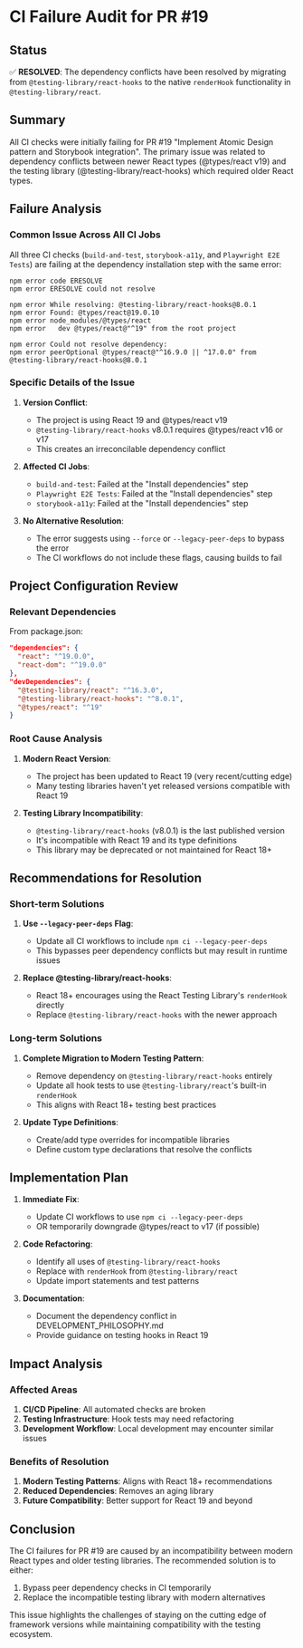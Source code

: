 # CI Failure Audit for PR #19

## Status
✅ **RESOLVED**: The dependency conflicts have been resolved by migrating from `@testing-library/react-hooks` to the native `renderHook` functionality in `@testing-library/react`.

## Summary

All CI checks were initially failing for PR #19 "Implement Atomic Design pattern and Storybook integration". The primary issue was related to dependency conflicts between newer React types (@types/react v19) and the testing library (@testing-library/react-hooks) which required older React types.

## Failure Analysis

### Common Issue Across All CI Jobs

All three CI checks (`build-and-test`, `storybook-a11y`, and `Playwright E2E Tests`) are failing at the dependency installation step with the same error:

```
npm error code ERESOLVE
npm error ERESOLVE could not resolve

npm error While resolving: @testing-library/react-hooks@8.0.1
npm error Found: @types/react@19.0.10
npm error node_modules/@types/react
npm error   dev @types/react@"^19" from the root project

npm error Could not resolve dependency:
npm error peerOptional @types/react@"^16.9.0 || ^17.0.0" from @testing-library/react-hooks@8.0.1
```

### Specific Details of the Issue

1. **Version Conflict**: 
   - The project is using React 19 and @types/react v19
   - `@testing-library/react-hooks` v8.0.1 requires @types/react v16 or v17
   - This creates an irreconcilable dependency conflict

2. **Affected CI Jobs**:
   - `build-and-test`: Failed at the "Install dependencies" step
   - `Playwright E2E Tests`: Failed at the "Install dependencies" step
   - `storybook-a11y`: Failed at the "Install dependencies" step

3. **No Alternative Resolution**:
   - The error suggests using `--force` or `--legacy-peer-deps` to bypass the error
   - The CI workflows do not include these flags, causing builds to fail

## Project Configuration Review

### Relevant Dependencies

From package.json:

```json
"dependencies": {
  "react": "^19.0.0",
  "react-dom": "^19.0.0"
},
"devDependencies": {
  "@testing-library/react": "^16.3.0",
  "@testing-library/react-hooks": "^8.0.1",
  "@types/react": "^19"
}
```

### Root Cause Analysis

1. **Modern React Version**: 
   - The project has been updated to React 19 (very recent/cutting edge)
   - Many testing libraries haven't yet released versions compatible with React 19

2. **Testing Library Incompatibility**:
   - `@testing-library/react-hooks` (v8.0.1) is the last published version
   - It's incompatible with React 19 and its type definitions
   - This library may be deprecated or not maintained for React 18+

## Recommendations for Resolution

### Short-term Solutions

1. **Use `--legacy-peer-deps` Flag**:
   - Update all CI workflows to include `npm ci --legacy-peer-deps`
   - This bypasses peer dependency conflicts but may result in runtime issues

2. **Replace @testing-library/react-hooks**:
   - React 18+ encourages using the React Testing Library's `renderHook` directly
   - Replace `@testing-library/react-hooks` with the newer approach

### Long-term Solutions

1. **Complete Migration to Modern Testing Pattern**:
   - Remove dependency on `@testing-library/react-hooks` entirely
   - Update all hook tests to use `@testing-library/react`'s built-in `renderHook`
   - This aligns with React 18+ testing best practices

2. **Update Type Definitions**:
   - Create/add type overrides for incompatible libraries
   - Define custom type declarations that resolve the conflicts

## Implementation Plan

1. **Immediate Fix**:
   - Update CI workflows to use `npm ci --legacy-peer-deps`
   - OR temporarily downgrade @types/react to v17 (if possible)

2. **Code Refactoring**:
   - Identify all uses of `@testing-library/react-hooks`
   - Replace with `renderHook` from `@testing-library/react`
   - Update import statements and test patterns

3. **Documentation**:
   - Document the dependency conflict in DEVELOPMENT_PHILOSOPHY.md
   - Provide guidance on testing hooks in React 19

## Impact Analysis

### Affected Areas

1. **CI/CD Pipeline**: All automated checks are broken
2. **Testing Infrastructure**: Hook tests may need refactoring
3. **Development Workflow**: Local development may encounter similar issues

### Benefits of Resolution

1. **Modern Testing Patterns**: Aligns with React 18+ recommendations
2. **Reduced Dependencies**: Removes an aging library
3. **Future Compatibility**: Better support for React 19 and beyond

## Conclusion

The CI failures for PR #19 are caused by an incompatibility between modern React types and older testing libraries. The recommended solution is to either:

1. Bypass peer dependency checks in CI temporarily
2. Replace the incompatible testing library with modern alternatives

This issue highlights the challenges of staying on the cutting edge of framework versions while maintaining compatibility with the testing ecosystem.